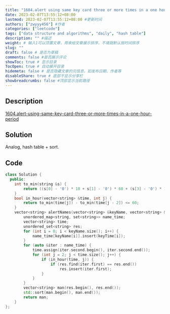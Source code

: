 ```yaml
---
title: "1604.alert using same key card three or more times in a one hour period"
date: 2023-02-07T13:55:12+08:00
lastmod: 2023-02-07T13:55:12+08:00 #更新时间
authors: ["zwyyy456"] #作者
categories: ["leetcode"]
tags: ["data structure and algorithms", "daily", "hash table"]
description: "" #描述
weight: # 输入1可以顶置文章，用来给文章展示排序，不填就默认按时间排序
slug: ""
draft: false # 是否为草稿
comments: false #是否展示评论
showToc: true # 显示目录
TocOpen: true # 自动展开目录
hidemeta: false # 是否隐藏文章的元信息，如发布日期、作者等
disableShare: true # 底部不显示分享栏
showbreadcrumbs: false #顶部显示当前路径
---
```

## Description
[1604.alert-using-same-key-card-three-or-more-times-in-a-one-hour-period](https://leetcode.com/problems/alert-using-same-key-card-three-or-more-times-in-a-one-hour-period/)

## Solution
Analog, hash table + sort.

## Code
```cpp
class Solution {
  public:
    int to_min(string &s) {
        return ((s[0] - '0') * 10 + s[1] - '0') * 60 + (s[3] - '0') * 10 + s[4] - '0';
    }
    bool in_hour(vector<string> &time, int j) {
        return to_min(time[j]) - to_min(time[j - 2]) <= 60;
    }
    vector<string> alertNames(vector<string> &keyName, vector<string> &keyTime) {
        unordered_map<string, set<string>> name_time;
        vector<string> time;
        unordered_set<string> res;
        for (int i = 0; i < keyName.size(); i++) {
            name_time[keyName[i]].insert(keyTime[i]);
        }
        for (auto &iter : name_time) {
            time.assign(iter.second.begin(), iter.second.end());
            for (int j = 2; j < time.size(); j++) {
                if (in_hour(time, j)) {
                    if (res.find(iter.first) == res.end())
                        res.insert(iter.first);
                }
            }
        }
        vector<string> man(res.begin(), res.end());
        std::sort(man.begin(), man.end());
        return man;
    }
};
```